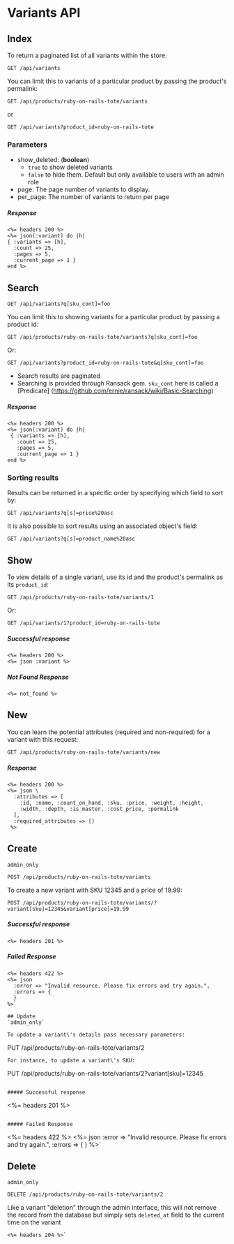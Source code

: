 # Variants API

## Index
To return a paginated list of all variants within the store:
```
GET /api/variants
```
You can limit this to variants of a particular product by passing the product's permalink:
```
GET /api/products/ruby-on-rails-tote/variants
```
or
```
GET /api/variants?product_id=ruby-on-rails-tote
```

### Parameters
* show_deleted: (**boolean**)
    * `true` to show deleted variants
    * `false` to hide them. Default but only available to users with an admin role
* page: The page number of variants to display.
* per_page: The number of variants to return per page

##### Response
```
<%= headers 200 %>
<%= json(:variant) do |h|
{ :variants => [h],
  :count => 25,
  :pages => 5,
  :current_page => 1 }
end %>
```

## Search
```
GET /api/variants?q[sku_cont]=foo
```
You can limit this to showing variants for a particular product by passing a product id:
```
GET /api/products/ruby-on-rails-tote/variants?q[sku_cont]=foo
```
Or:
```
GET /api/variants?product_id=ruby-on-rails-tote&q[sku_cont]=foo
```
* Search results are paginated
* Searching is provided through Ransack gem. `sku_cont` here is called a [Predicate]
(https://github.com/ernie/ransack/wiki/Basic-Searching)

##### Response
```
<%= headers 200 %>
<%= json(:variant) do |h|
 { :variants => [h],
   :count => 25,
   :pages => 5,
   :current_page => 1 }
end %>
```

### Sorting results
Results can be returned in a specific order by specifying which field to sort by:
```
GET /api/variants?q[s]=price%20asc
```
It is also possible to sort results using an associated object's field:
```
GET /api/variants?q[s]=product_name%20asc
```

## Show
To view details of a single variant, use its id and the product's permalink as its `product_id`:
```
GET /api/products/ruby-on-rails-tote/variants/1
```
Or:
```
GET /api/variants/1?product_id=ruby-on-rails-tote
```

##### Successful response
```
<%= headers 200 %>
<%= json :variant %>
```

##### Not Found Response
```
<%= not_found %>
```

## New

You can learn the potential attributes (required and non-required) for a variant with this request:
```
GET /api/products/ruby-on-rails-tote/variants/new
```

##### Response
```
<%= headers 200 %>
<%= json \
  :attributes => [
    :id, :name, :count_on_hand, :sku, :price, :weight, :height,
    :width, :depth, :is_master, :cost_price, :permalink
  ],
  :required_attributes => []
 %>
```

## Create
`admin_only`
```
POST /api/products/ruby-on-rails-tote/variants
```
To create a new variant with SKU 12345 and a price of 19.99:
```
POST /api/products/ruby-on-rails-tote/variants/?variant[sku]=12345&variant[price]=19.99
```

##### Successful response
```
<%= headers 201 %>
```

##### Failed Response
```
<%= headers 422 %>
<%= json
  :error => "Invalid resource. Please fix errors and try again.",
  :errors => {
  }
%>`

## Update
`admin_only`

To update a variant\'s details pass necessary parameters:
```
PUT /api/products/ruby-on-rails-tote/variants/2
```
For instance, to update a variant\'s SKU:
```
PUT /api/products/ruby-on-rails-tote/variants/2?variant[sku]=12345
```

##### Successful response
```
<%= headers 201 %>
```

##### Failed Response
```
<%= headers 422 %>
<%= json
  :error => "Invalid resource. Please fix errors and try again.",
  :errors => {
  }
%>`

## Delete
`admin_only`
```
DELETE /api/products/ruby-on-rails-tote/variants/2
```
Like a variant \"deletion\" through the admin interface, this will not remove the record from the
 database but simply sets `deleted_at` field to the current time on the variant
```
<%= headers 204 %>`
